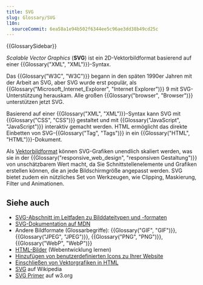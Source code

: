 ```yaml
---
title: SVG
slug: Glossary/SVG
l10n:
  sourceCommit: 6ea58a1e94b502f6344ee5c96ae3dd38b49cd25c
---
```


{{GlossarySidebar}}

_Scalable Vector Graphics_ (**SVG**) ist ein 2D-Vektorbildformat basierend auf einer {{Glossary("XML", "XML")}}-Syntax.

Das {{Glossary("W3C", "W3C")}} begann in den späten 1990er Jahren mit der Arbeit an SVG, aber SVG wurde erst populär, als {{Glossary("Microsoft_Internet_Explorer", "Internet Explorer")}} 9 mit SVG-Unterstützung herauskam. Alle großen {{Glossary("browser", "Browser")}} unterstützen jetzt SVG.

Basierend auf einer {{Glossary("XML", "XML")}}-Syntax kann SVG mit {{Glossary("CSS", "CSS")}} gestaltet und mit {{Glossary("JavaScript", "JavaScript")}} interaktiv gemacht werden. HTML ermöglicht das direkte Einbetten von SVG-{{Glossary("Tag", "Tags")}} in ein {{Glossary("HTML", "HTML")}}-Dokument.

Als [Vektorbildformat](https://en.wikipedia.org/wiki/Vector_graphics) können SVG-Grafiken unendlich skaliert werden, was sie in der {{Glossary("responsive_web_design", "responsiven Gestaltung")}} von unschätzbarem Wert macht, da Sie Schnittstellenelemente und Grafiken erstellen können, die an jede Bildschirmgröße angepasst werden. SVG bietet zudem ein nützliches Set von Werkzeugen, wie Clipping, Maskierung, Filter und Animationen.

## Siehe auch

- [SVG-Abschnitt im Leitfaden zu Bilddateitypen und -formaten](/de/docs/Web/Media/Guides/Formats/Image_types#svg_scalable_vector_graphics)
- [SVG-Dokumentation auf MDN](/de/docs/Web/SVG)
- Andere Bildformate (Glossarbegriffe): {{Glossary("GIF", "GIF")}}, {{Glossary("JPEG", "JPEG")}}, {{Glossary("PNG", "PNG")}}, {{Glossary("WebP", "WebP")}}
- [HTML-Bilder](/de/docs/Learn_web_development/Core/Structuring_content/HTML_images) (Webentwicklung lernen)
- [Hinzufügen von benutzerdefinierten Icons zu Ihrer Website](/de/docs/Learn_web_development/Core/Structuring_content/Webpage_metadata#adding_custom_icons_to_your_site)
- [Einschließen von Vektorgrafiken in HTML](/de/docs/Learn_web_development/Core/Structuring_content/Including_vector_graphics_in_HTML)
- [SVG](https://en.wikipedia.org/wiki/SVG) auf Wikipedia
- [SVG Primer](https://www.w3.org/Graphics/SVG/IG/resources/svgprimer.html) auf w3.org
